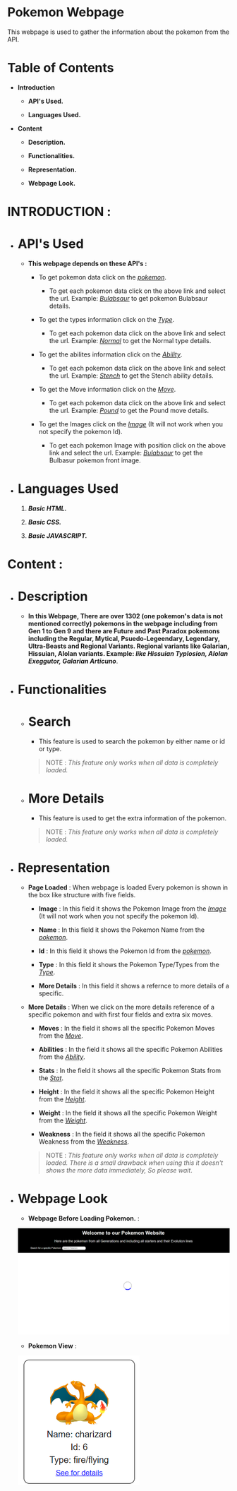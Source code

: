 <!-- # Pokemon-Assignment -->
# Pokemon Webpage

This webpage is used to gather the information about the pokemon from the API.

# Table of Contents

- **Introduction**

    - **API's Used.**

    - **Languages Used.**

- **Content**
    - **Description.**

    - **Functionalities.**

    - **Representation.**

    - **Webpage Look.**

# INTRODUCTION :

- # API's Used

    - **This webpage depends on these API's :**

        - To get pokemon data click on the *[pokemon](https://pokeapi.co/api/v2/pokemon/?limit=1302&offset=0)*.

            - To get each pokemon data click on the above link and select the url. Example: *[Bulabsaur](https://pokeapi.co/api/v2/pokemon/1/)* to get pokemon Bulabsaur details.

        - To get the types information click on the *[Type](https://pokeapi.co/api/v2/type/)*.

            - To get each pokemon data click on the above link and select the url. Example: *[Normal](https://pokeapi.co/api/v2/type/1/)* to get the Normal type details.

        - To get the abilites information click on the *[Ability](https://pokeapi.co/api/v2/ability/)*.

            - To get each pokemon data click on the above link and select the url. Example: *[Stench](https://pokeapi.co/api/v2/abilities/1/)* to get the Stench ability details.

        - To get the Move information click on the *[Move](https://pokeapi.co/api/v2/move/)*.

            - To get each pokemon data click on the above link and select the url. Example: *[Pound](https://pokeapi.co/api/v2/move/1/)* to get the Pound move details.

        - To get the Images click on the *[Image](https://raw.githubusercontent.com/PokeAPI/sprites/master/sprites/pokemon/other/home/)* (It will not work when you not specify the pokemon Id).

            - To get each pokemon Image with position click on the above link and select the url. Example: *[Bulabsaur](https://raw.githubusercontent.com/PokeAPI/sprites/master/sprites/pokemon/other/home/1.png)* to get the Bulbasur pokemon front image.

- # Languages Used

    1. ***Basic HTML.***

    2. ***Basic CSS.***

    3. ***Basic JAVASCRIPT.***

# Content :

- # Description

    - **In this Webpage, There are over 1302 (one pokemon's data is not mentioned correctly) pokemons in the webpage including from Gen 1 to Gen 9 and there are Future and Past Paradox pokemons including the Regular, Mytical, Psuedo-Legeendary, Legendary, Ultra-Beasts and Regional Variants. Regional variants like Galarian, Hissuian, Alolan variants. Example: *like Hissuian Typlosion, Alolan Exeggutor, Galarian Articuno***.

- # Functionalities

    - # Search

      - This feature is used to search the pokemon by either name or id or type.

      > NOTE : *This feature only works when all data is completely loaded.*

    - # More Details

      - This feature is used to get the extra information of the pokemon.

      > NOTE : *This feature only works when all data is completely loaded.*

- # Representation

    - **Page Loaded** : When webpage is loaded Every pokemon is shown in the box like structure with five fields.

        - **Image** : In this field it shows the Pokemon Image from the *[Image](https://raw.githubusercontent.com/PokeAPI/sprites/master/sprites/pokemon/other/home/)* (It will not work when you not specify the pokemon Id).

        - **Name** : In this field it shows the Pokemon Name from the *[pokemon](https://pokeapi.co/api/v2/pokemon/?limit=1302&offset=0)*.

        - **Id** : In this field it shows the Pokemon Id from the *[pokemon](https://pokeapi.co/api/v2/pokemon/?limit=1302&offset=0)*.

        - **Type** : In this field it shows the Pokemon Type/Types from the *[Type](https://pokeapi.co/api/v2/type/)*.

        - **More Details** : In this field it shows a refernce to more details of a specific.

    - **More Details** : When we click on the more details reference of a specific pokemon and with first four fields and extra six moves.

        - **Moves** : In the field it shows all the specific Pokemon Moves from the *[Move](https://pokeapi.co/api/v2/move/)*.

        - **Abilities** : In the field it shows all the specific Pokemon Abilities from the *[Ability](https://pokeapi.co/api/v2/ability/)*.

        - **Stats** : In the field it shows all the specific Pokemon Stats from the *[Stat](https://pokeapi.co/api/v2/pokemon/?limit=1302&offset=0)*.

        - **Height** : In the field it shows all the specific Pokemon Height from the *[Height](https://pokeapi.co/api/v2/pokemon/?limit=1302&offset=0)*.

        - **Weight** : In the field it shows all the specific Pokemon Weight from the *[Weight](https://pokeapi.co/api/v2/pokemon/?limit=1302&offset=0)*.

        - **Weakness** : In the field it shows all the specific Pokemon Weakness from the *[Weakness](https://pokeapi.co/api/v2/type/)*.

        > NOTE : *This feature only works when all data is completely loaded. There is a small drawback when using this it doesn't shows the more data immediately, So please wait*.

- # Webpage Look

    - **Webpage Before Loading Pokemon.** :

    ![Webpage Load](./src/images/page%20loaded.png)
    
    - **Pokemon View** :
    
    ![Pokemon View](./src/images/Pokemon%20view.png)